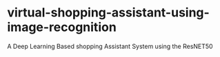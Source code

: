 # virtual-shopping-assistant-using-image-recognition
A Deep Learning Based shopping Assistant System using the ResNET50
